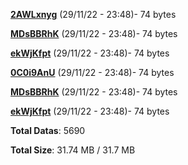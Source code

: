 [**2AWLxnyg**](/data/2AWLxnyg.txt) (29/11/22 - 23:48)- 74 bytes

[**MDsBBRhK**](/data/MDsBBRhK.txt) (29/11/22 - 23:48)- 74 bytes

[**ekWjKfpt**](/data/ekWjKfpt.txt) (29/11/22 - 23:48)- 74 bytes

[**0C0i9AnU**](/data/0C0i9AnU.txt) (29/11/22 - 23:48)- 74 bytes

[**MDsBBRhK**](/data/MDsBBRhK.txt) (29/11/22 - 23:48)- 74 bytes

[**ekWjKfpt**](/data/ekWjKfpt.txt) (29/11/22 - 23:48)- 74 bytes

**Total Datas**: 5690

**Total Size**: 31.74 MB / 31.7 MB